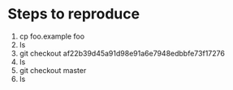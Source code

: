 # Steps to reproduce

1. cp foo.example foo
2. ls
3. git checkout af22b39d45a91d98e91a6e7948edbbfe73f17276 
4. ls
5. git checkout master
6. ls
